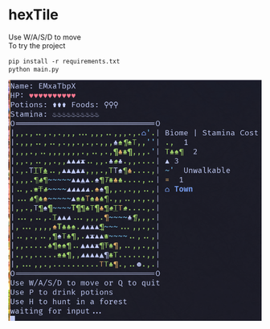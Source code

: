 # hexTile



Use W/A/S/D to move  
To try the project
```
pip install -r requirements.txt
python main.py
```
![Example](https://github.com/L-PDufour/hexTile/blob/main/example.png)
